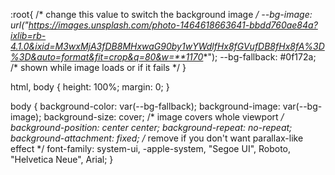 :root{
  /* change this value to switch the background image */
  --bg-image: url("https://images.unsplash.com/photo-1464618663641-bbdd760ae84a?ixlib=rb-4.1.0&ixid=M3wxMjA3fDB8MHxwaG90by1wYWdlfHx8fGVufDB8fHx8fA%3D%3D&auto=format&fit=crop&q=80&w=**1170**");
  --bg-fallback: #0f172a; /* shown while image loads or if it fails */
}

html, body {
  height: 100%;
  margin: 0;
}

body {
  background-color: var(--bg-fallback);
  background-image: var(--bg-image);
  background-size: cover;          /* image covers whole viewport */
  background-position: center center;
  background-repeat: no-repeat;
  background-attachment: fixed;    /* remove if you don't want parallax-like effect */
  font-family: system-ui, -apple-system, "Segoe UI", Roboto, "Helvetica Neue", Arial;
}
